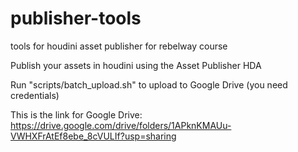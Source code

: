 # publisher-tools
tools for houdini asset publisher for rebelway course

Publish your assets in houdini using the Asset Publisher HDA

Run "scripts/batch_upload.sh" to upload to Google Drive (you need credentials)

This is the link for Google Drive:
https://drive.google.com/drive/folders/1APknKMAUu-VWHXFrAtEf8ebe_8cVULIf?usp=sharing